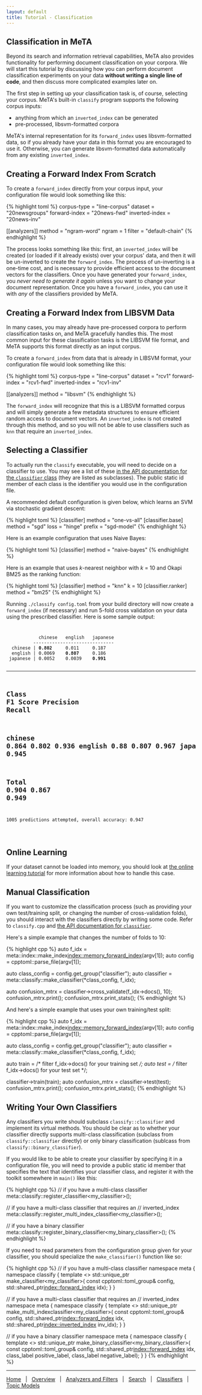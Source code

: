 ```yaml
---
layout: default
title: Tutorial - Classification
---
```


## Classification in MeTA

Beyond its search and information retrieval capabilities, MeTA also
provides functionality for performing document classification on your
corpora. We will start this tutorial by discussing how you can perform
document classification experiments on your data **without writing a single
line of code**, and then discuss more complicated examples later on.

The first step in setting up your classification task is, of course,
selecting your corpus. MeTA's built-in `classify` program supports the
following corpus inputs:

- anything from which an `inverted_index` can be generated
- pre-processed, libsvm-formatted corpora

MeTA's internal representation for its `forward_index` uses
libsvm-formatted data, so if you already have your data in this format you
are encouraged to use it. Otherwise, you can generate libsvm-formatted
data automatically from any existing `inverted_index`.

## Creating a Forward Index From Scratch

To create a `forward_index` directly from your corpus input, your
configuration file would look something like this:

{% highlight toml %}
corpus-type = "line-corpus"
dataset = "20newsgroups"
forward-index = "20news-fwd"
inverted-index = "20news-inv"

[[analyzers]]
method = "ngram-word"
ngram = 1
filter = "default-chain"
{% endhighlight %}

The process looks something like this: first, an `inverted_index` will be
created (or loaded if it already exists) over your corpus' data, and then
it will be un-inverted to create the `forward_index`. The process of
un-inverting is a one-time cost, and is necessary to provide efficient
access to the document vectors for the classifiers. Once you have
generated your `forward_index`, you *never need to generate it again*
unless you want to change your document representation. Once you have a
`forward_index`, you can use it with *any* of the classifiers provided by
MeTA.

## Creating a Forward Index from LIBSVM Data

In many cases, you may already have pre-processed corpora to perform
classification tasks on, and MeTA gracefully handles this. The most common
input for these classification tasks is the LIBSVM file format, and MeTA
supports this format directly as an input corpus.

To create a `forward_index` from data that is already in LIBSVM format,
your configuration file would look something like this:

{% highlight toml %}
corpus-type = "line-corpus"
dataset = "rcv1"
forward-index = "rcv1-fwd"
inverted-index = "rcv1-inv"

[[analyzers]]
method = "libsvm"
{% endhighlight %}

The `forward_index` will recognize that this is a LIBSVM formatted corpus
and will simply generate a few metadata structures to ensure efficient
random access to document vectors. An `inverted_index` is not created
through this method, and so you will not be able to use classifiers such
as `knn` that require an `inverted_index`.

## Selecting a Classifier

To actually run the `classify` executable, you will need to decide on a
classifier to use. You may see a list of these [in the API documentation
for the `classifier`
class](doxygen/classmeta_1_1classify_1_1classifier.html) (they are listed
as subclasses). The public static id member of each class is the
identifier you would use in the configuration file.

A recommended default configuration is given below, which learns an SVM
via stochastic gradient descent:

{% highlight toml %}
[classifier]
method = "one-vs-all"
    [classifier.base]
    method = "sgd"
    loss = "hinge"
    prefix = "sgd-model"
{% endhighlight %}

Here is an example configuration that uses Naive Bayes:

{% highlight toml %}
[classifier]
method = "naive-bayes"
{% endhighlight %}

Here is an example that uses *k*-nearest neighbor with *k* = 10 and Okapi BM25
as the ranking function:

{% highlight toml %}
[classifier]
method = "knn"
k = 10
    [classifier.ranker]
    method = "bm25"
{% endhighlight %}

Running `./classify config.toml` from your build directory will now create
a `forward_index` (if necessary) and run 5-fold cross validation on your
data using the prescribed classifier. Here is some sample output:

<div>
<code>
<pre>
            chinese   english   japanese
          ------------------------------
  chinese | <strong>0.802</strong>     0.011     0.187
  english | 0.0069    <strong>0.807</strong>     0.186
 japanese | 0.0052    0.0039    <strong>0.991</strong>

------------------------------------------------
<strong>Class</strong>       <strong>F1 Score</strong>    <strong>Precision</strong>   <strong>Recall</strong>
------------------------------------------------
chinese     0.864       0.802       0.936
english     0.88        0.807       0.967
japanese    0.968       0.991       0.945
------------------------------------------------
<strong>Total</strong>       <strong>0.904</strong>       <strong>0.867</strong>       <strong>0.949</strong>
------------------------------------------------
1005 predictions attempted, overall accuracy: 0.947
</pre>
</code>
</div>

## Online Learning
If your dataset cannot be loaded into memory, you should look at [the
online learning tutorial](online-learning.html) for more information about
how to handle this case.

## Manual Classification

If you want to customize the classification process (such as providing
your own test/training split, or changing the number of cross-validation
folds), you should interact with the classifiers directly by writing some
code. Refer to `classify.cpp` and [the API documentation for
`classifier`](doxygen/classmeta_1_1classify_1_1classifier.html).

Here's a simple example that changes the number of folds to 10:

{% highlight cpp %}
auto f_idx = meta::index::make_index<index::memory_forward_index>(argv[1]);
auto config = cpptoml::parse_file(argv[1]);

auto class_config = config.get_group("classifier");
auto classifier = meta::classify::make_classifier(*class_config, f_idx);

auto confusion_mtrx = classifier->cross_validate(f_idx->docs(), 10);
confusion_mtrx.print();
confusion_mtrx.print_stats();
{% endhighlight %}

And here's a simple example that uses your own training/test split:

{% highlight cpp %}
auto f_idx = meta::index::make_index<index::memory_forward_index>(argv[1]);
auto config = cpptoml::parse_file(argv[1]);

auto class_config = config.get_group("classifier");
auto classifier = meta::classify::make_classifier(*class_config, f_idx);

auto train = /* filter f_idx->docs() for your training set */;
auto test = /* filter f_idx->docs() for your test set */;

classifier->train(train);
auto confusion_mtrx = classifier->test(test);
confusion_mtrx.print();
confusion_mtrx.print_stats();
{% endhighlight %}

## Writing Your Own Classifiers

Any classifiers you write should subclass `classify::classifier` and
implement its virtual methods. You should be clear as to whether your
classifier directly supports multi-class classification (subclass from
`classify::classifier` directly) or only binary classification (sublcass
from `classify::binary_classifier`).

If you would like to be able to create your classifier by specifying it in
a configuration file, you will need to provide a public static id member
that specifies the text that identifies your classifier class, and
register it with the toolkit somewhere in `main()` like this:

{% highlight cpp %}
// if you have a multi-class classifier
meta::classify::register_classifier<my_classifier>();

// if you have a multi-class classifier that requires an
// inverted_index
meta::classify::register_multi_index_classifier<my_classifier>();

// if you have a binary classifier
meta::classify::register_binary_classifier<my_binary_classifier>();
{% endhighlight %}

If you need to read parameters from the configuration group given for your
classifier, you should specialize the `make_classifier()` function like so:

{% highlight cpp %}
// if you have a multi-class classifier
namespace meta
{
namespace classify
{
template <>
std::unique_ptr<classifier>
    make_classifier<my_classifier>(
        const cpptoml::toml_group& config,
        std::shared_ptr<index::forward_index> idx);
}
}

// if you have a multi-class classifier that requires an
// inverted_index
namespace meta
{
namespace classify
{
template <>
std::unique_ptr<classifier>
    make_multi_indexclassifier<my_classifier>(
        const cpptoml::toml_group& config,
        std::shared_ptr<index::forward_index> idx,
        std::shared_ptr<index::inverted_index> inv_idx);
}
}

// if you have a binary classifier
namespace meta
{
namespace classify
{
template <>
std::unique_ptr<classifier>
    make_binary_classifier<my_binary_classifier>(
        const cpptoml::toml_group& config,
        std::shared_ptr<index::forward_index> idx,
        class_label positive_label,
        class_label negative_label);
}
}
{% endhighlight %}

---

[Home]({{site.baseurl}}/)
&nbsp; | &nbsp;
[Overview]({{site.baseurl}}/overview-tutorial.html)
&nbsp; | &nbsp;
[Analyzers and Filters]({{site.baseurl}}/analyzers-filters-tutorial.html)
&nbsp; | &nbsp;
[Search]({{site.baseurl}}/search-tutorial.html)
&nbsp; | &nbsp;
[Classifiers]({{site.baseurl}}/classify-tutorial.html)
&nbsp; | &nbsp;
[Topic Models]({{site.baseurl}}/topic-models-tutorial.html)
